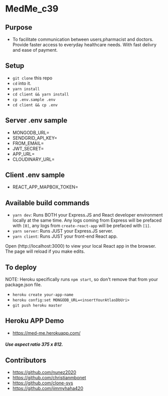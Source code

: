 # MedMe_c39

## Purpose

- To facilitate communication between users,pharmacist and doctors. Provide faster access to everyday healthcare needs. With fast delivry and ease of payment.

## Setup

- `git clone` this repo
- `cd` into it.
- `yarn install`
- `cd client && yarn install`
- `cp .env.sample .env`
- `cd client && cp .env`

## Server .env sample

- MONGODB_URL=
- SENDGRID_API_KEY=
- FROM_EMAIL=
- JWT_SECRET=
- APP_URL=
- CLOUDINARY_URL=

## Client .env sample

- REACT_APP_MAPBOX_TOKEN=

## Available build commands

- `yarn dev`: Runs BOTH your Express.JS and React developer environment locally at the same time. Any logs coming from Express will be prefaced with `[0]`, any logs from `create-react-app` will be prefaced with `[1]`.
- `yarn server`: Runs JUST your Express.JS server.
- `yarn client`: Runs JUST your front-end React app.

Open (http://localhost:3000) to view your local React app in the browser. The page will reload if you make edits.

## To deploy

NOTE: Heroku specifically runs `npm start`, so don't remove that from your package.json file.

- `heroku create your-app-name`
- `heroku config:set MONGODB_URL=<insertYourAtlasDbUri>`
- `git push heroku master`

## Heroku APP Demo

- https://med-me.herokuapp.com/

##### Use aspect ratio 375 x 812.

## Contributors

- https://github.com/nunez2020
- https://github.com/christianmbonet
- https://github.com/clone-sys
- https://github.com/jimmyhaha420
